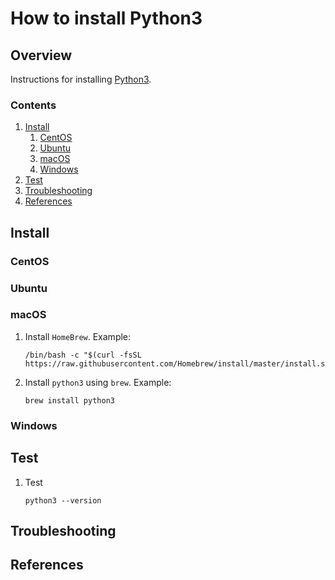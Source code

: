 # How to install Python3

## Overview

Instructions for installing [Python3](https://www.python.org/).

### Contents

1. [Install](#install)
    1. [CentOS](#centos)
    1. [Ubuntu](#ubuntu)
    1. [macOS](#macos)
    1. [Windows](#windows)
1. [Test](#test)
1. [Troubleshooting](#troubleshooting)
1. [References](#references)

## Install

### CentOS

### Ubuntu

### macOS

1. Install `HomeBrew`.
   Example:

    ```console
    /bin/bash -c "$(curl -fsSL https://raw.githubusercontent.com/Homebrew/install/master/install.sh)"
    ```

1. Install `python3` using `brew`.
   Example:

    ```console
    brew install python3
    ```

### Windows

## Test

1. Test

    ```console
    python3 --version
    ```

## Troubleshooting

## References
